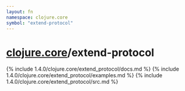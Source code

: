 ```yaml
---
layout: fn
namespace: clojure.core
symbol: "extend-protocol"
---
```


# [clojure.core](../)/extend-protocol

{% include 1.4.0/clojure.core/extend_protocol/docs.md %}
{% include 1.4.0/clojure.core/extend_protocol/examples.md %}
{% include 1.4.0/clojure.core/extend_protocol/src.md %}

